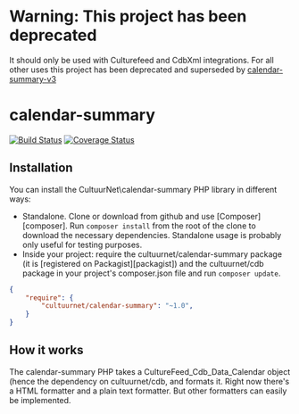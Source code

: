 # Warning: This project has been deprecated
It should only be used with Culturefeed and CdbXml integrations. 
For all other uses this project has been deprecated and superseded by [calendar-summary-v3](https://github.com/cultuurnet/calendar-summary-v3)
 

# calendar-summary 

[![Build Status](https://travis-ci.org/cultuurnet/calendar-summary.svg?branch=master)](https://travis-ci.org/cultuurnet/calendar-summary) [![Coverage Status](https://coveralls.io/repos/cultuurnet/calendar-summary/badge.svg?branch=master&service=github)](https://coveralls.io/github/cultuurnet/calendar-summary?branch=master)

## Installation

You can install the CultuurNet\calendar-summary PHP library in different ways:

* Standalone. Clone or download from github and use [Composer][composer]. Run ``composer install`` from
  the root of the clone to download the necessary dependencies. Standalone usage is probably only useful for testing
  purposes.
* Inside your project: require the cultuurnet/calendar-summary package (it is
  [registered on Packagist][packagist]) and the cultuurnet/cdb package in your project's
  composer.json file and run ``composer update``.

```json
{
    "require": {
        "cultuurnet/calendar-summary": "~1.0",
    }
}
```

## How it works

The calendar-summary PHP takes a CultureFeed_Cdb_Data_Calendar object (hence the dependency on cultuurnet/cdb, 
and formats it. 
Right now there's a HTML formatter and a plain text formatter. But other formatters can easily be implemented.
